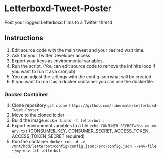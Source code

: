 # Letterboxd-Tweet-Poster

Post your logged Letterboxd films to a Twitter thread

## Instructions

1. Edit source code with the main tweet and your desired wait time.
2. Ask for your Twitter Developer access
3. Export your keys as environmental variables.
4. Run the script. (You can edit source code to remove the infinite loop if you
   want to run it as a cronjob)
5. You can adjust the settings with the config.json what will be created.
6. If you want to run it as a docker container you can use the dockerfile.

### Docker Container

1. Clone repository `git clone https://github.com/rubenmate/Letterboxd-Tweet-Poster`
2. Move to the cloned folder
3. Build the image `docker build -t letterbot .`
4. Export environment variables to a file `echo CONSUMER_SECRET=foo >> my-env.txt` (CONSUMER_KEY, CONSUMER_SECRET, ACCESS_TOKEN, ACCESS_TOKEN_SECRET required)
5. Run the container `docker run -d -v /mnt/hdd/letterbot/config/config.json:/src/config.json --env-file ~/my-env.txt letterbot`

